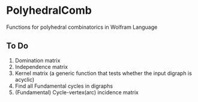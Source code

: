 # PolyhedralComb
Functions for polyhedral combinatorics in Wolfram Language

## To Do
1. Domination matrix
2. Independence matrix
3. Kernel matrix (a generic function that tests whether the input digraph is acyclic)
4. Find all Fundamental cycles in digraphs
5. (Fundamental) Cycle-vertex(arc) incidence matrix
